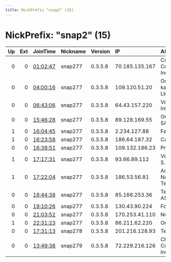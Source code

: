 ```yaml
---
title: NickPrefix "snap2" (15)
---
```


# NickPrefix: "snap2" (15)

|   Up |   Ext | JoinTime                                                                                            | Nickname   | Version   | IP             | AS                                       | CC   |   ORp |   Dirp | OS    | Contact   |   eFamMembers |
|-----:|------:|:----------------------------------------------------------------------------------------------------|:-----------|:----------|:---------------|:-----------------------------------------|:-----|------:|-------:|:------|:----------|--------------:|
|    0 |     0 | [01:02:47](https://metrics.torproject.org/rs.html#details/9D8AB1A079183AE1921EA7C5E690AD892139F7A6) | snap277    | 0.3.5.8   | 70.185.135.167 | Cox Communications Inc.                  | us   | 37407 |      0 | Linux | None      |             1 |
|    0 |     0 | [04:00:16](https://metrics.torproject.org/rs.html#details/EB8D9CEEDFF749609B0C0F9FECFDF08F5EE0CB7D) | snap277    | 0.3.5.8   | 109.120.51.20  | Omskie kabelnye seti Ltd.                | ru   | 37133 |      0 | Linux | None      |             1 |
|    0 |     0 | [06:43:06](https://metrics.torproject.org/rs.html#details/6B3AD9199CFDCE64C48C2FF635F7F3A63C604A15) | snap277    | 0.3.5.8   | 64.43.157.220  | Vodafone Ireland Limited                 | ie   | 44627 |      0 | Linux | None      |             1 |
|    0 |     0 | [15:46:28](https://metrics.torproject.org/rs.html#details/A8F1F5EC63632E148AD2CF7F7E4A24617F085905) | snap277    | 0.3.5.8   | 89.128.169.55  | Orange Espagne SA                        | es   | 40791 |      0 | Linux | None      |             1 |
|    1 |     0 | [16:04:45](https://metrics.torproject.org/rs.html#details/BBC2CAFCC3A66810FAAE6DD4F26D78DFE0475B2F) | snap277    | 0.3.5.8   | 2.234.127.88   | Fastweb                                  | it   | 37725 |      0 | Linux | None      |             1 |
|    1 |     0 | [16:23:58](https://metrics.torproject.org/rs.html#details/917B82A42F28650774AB4FBBAA7CEAF2219D453B) | snap277    | 0.3.5.8   | 186.64.187.32  | Cable Tica                               | cr   | 44567 |      0 | Linux | None      |             1 |
|    0 |     0 | [16:38:51](https://metrics.torproject.org/rs.html#details/88F3125F71863EFEFA272C5141B81F55B720455E) | snap277    | 0.3.5.8   | 109.132.186.23 | Proximus NV                              | be   | 45563 |      0 | Linux | None      |             1 |
|    1 |     0 | [17:17:31](https://metrics.torproject.org/rs.html#details/86697D75F0F59B78890A6F313369FDCBCFBB1305) | snap277    | 0.3.5.8   | 93.66.89.112   | Vodafone Italia S.p.A.                   | it   | 34583 |      0 | Linux | None      |             1 |
|    1 |     0 | [17:22:04](https://metrics.torproject.org/rs.html#details/1E29AA017E03D911F624CF89F4FD34194535842F) | snap277    | 0.3.5.8   | 186.53.56.81   | Administracion Nacional de Telecomunicac | uy   | 36403 |      0 | Linux | None      |             1 |
|    0 |     0 | [18:44:38](https://metrics.torproject.org/rs.html#details/36AD414CF5855C3B44CF0942FEDE1825F63A19DE) | snap277    | 0.3.5.8   | 85.166.253.36  | Telenor Norge AS                         | no   | 40265 |      0 | Linux | None      |             1 |
|    0 |     0 | [19:10:26](https://metrics.torproject.org/rs.html#details/572241F9DAA22D775D81E46496B667C247F64C68) | snap277    | 0.3.5.8   | 130.43.90.224  | Forthnet                                 | gr   | 43469 |      0 | Linux | None      |             1 |
|    0 |     0 | [21:03:52](https://metrics.torproject.org/rs.html#details/A6EBB96FD0ECA007AC37B9CB381A83446CA2B104) | snap277    | 0.3.5.8   | 170.253.41.110 | None                                     | es   | 46707 |      0 | Linux | None      |             1 |
|    1 |     0 | [22:31:23](https://metrics.torproject.org/rs.html#details/F725A6AA99205604F1A7183AF3ABA38F2A61982B) | snap277    | 0.3.5.8   | 86.211.62.220  | Orange                                   | fr   | 46137 |      0 | Linux | None      |             1 |
|    0 |     0 | [17:31:13](https://metrics.torproject.org/rs.html#details/A4C91A27C49AF652E1B2E75BD0B78A55A077E526) | snap278    | 0.3.5.8   | 201.216.128.93 | Telgua                                   | gt   | 36915 |      0 | Linux | None      |             1 |
|    0 |     0 | [13:49:38](https://metrics.torproject.org/rs.html#details/CE94B491E47815AF35C3994A91710A208629C90B) | snap279    | 0.3.5.8   | 72.229.216.126 | Charter Communications Inc               | us   | 35791 |      0 | Linux | None      |             1 |
